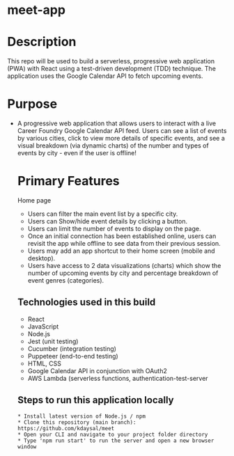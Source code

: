 # meet-app

# Description
This repo will be used to build a serverless, progressive web application (PWA) with React using a
test-driven development (TDD) technique. The application uses the Google
Calendar API to fetch upcoming events.

# Purpose
<ul>
  <li>A progressive web application that allows users to interact with a live Career Foundry Google Calendar API feed. Users can see a list of events by various cities, click to view more details of specific events, and see a visual breakdown (via dynamic charts) of the number and types of events by city - even if the user is offline!</li>

# Primary Features
Home page
<ul>
<li>Users can filter the main event list by a specific city.</li>
<li>Users can Show/hide event details by clicking a button.</li>
<li>Users can limit the number of events to display on the page.</li>
<li>Once an initial connection has been established online, users can revisit the app while offline to see data from their previous session.</li>
<li>Users may add an app shortcut to their home screen (mobile and desktop).</li>
<li>Users have access to 2 data visualizations (charts) which show the number of upcoming events by city and percentage breakdown of event genres (categories).</li>
</ul>

## Technologies used in this build
<ul>
<li>React</li>
<li>JavaScript</li>
<li>Node.js</li>
<li>Jest (unit testing)</li>
<li>Cucumber (integration testing)</li>
<li>Puppeteer (end-to-end testing)</li>
<li>HTML, CSS</li>
<li>Google Calendar API in conjunction with OAuth2</li>
<li>AWS Lambda (serverless functions, authentication-test-server</li>

</ul>

## Steps to run this application locally
```
* Install latest version of Node.js / npm
* Clone this repository (main branch): https://github.com/kdaysal/meet 
* Open your CLI and navigate to your project folder directory
* Type 'npm run start' to run the server and open a new browser window

```